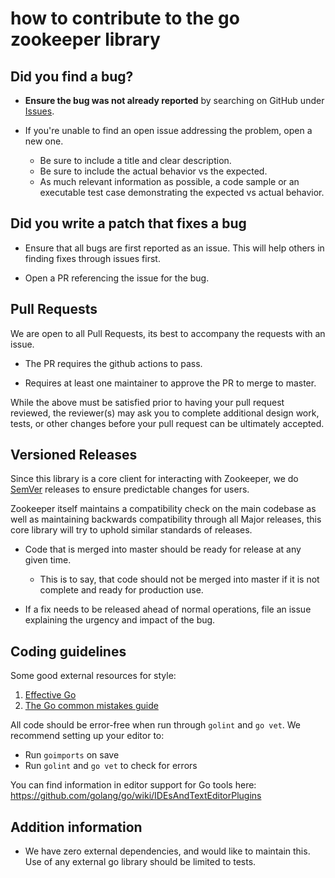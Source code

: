 # how to contribute to the go zookeeper library

## **Did you find a bug?**

* **Ensure the bug was not already reported** by searching on GitHub under [Issues](https://github.com/go-zookeper/zk/issues).

* If you're unable to find an open issue addressing the problem, open a new one.
  * Be sure to include a title and clear description.
  * Be sure to include the actual behavior vs the expected.
  * As much relevant information as possible, a code sample or an executable test case demonstrating the expected vs actual behavior.

## Did you write a patch that fixes a bug

* Ensure that all bugs are first reported as an issue. This will help others in finding fixes through issues first.

* Open a PR referencing the issue for the bug.

## Pull Requests

We are open to all Pull Requests, its best to accompany the requests with an issue.

* The PR requires the github actions to pass.

* Requires at least one maintainer to approve the PR to merge to master.

While the above must be satisfied prior to having your pull request reviewed, the reviewer(s) may ask you to complete additional design work, tests, or other changes before your pull request can be ultimately accepted.

## Versioned Releases

Since this library is a core client for interacting with Zookeeper, we do [SemVer](https://semver.org/) releases to ensure predictable changes for users.

Zookeeper itself maintains a compatibility check on the main codebase as well as maintaining backwards compatibility through all Major releases, this core library will try to uphold similar standards of releases.

* Code that is merged into master should be ready for release at any given time.
  * This is to say, that code should not be merged into master if it is not complete and ready for production use.

* If a fix needs to be released ahead of normal operations, file an issue explaining the urgency and impact of the bug.

## Coding guidelines

Some good external resources for style:

1. [Effective Go](https://golang.org/doc/effective_go.html)
2. [The Go common mistakes guide](https://github.com/golang/go/wiki/CodeReviewComments)

All code should be error-free when run through `golint` and `go vet`. We
recommend setting up your editor to:

* Run `goimports` on save
* Run `golint` and `go vet` to check for errors

You can find information in editor support for Go tools here:
<https://github.com/golang/go/wiki/IDEsAndTextEditorPlugins>

## Addition information

* We have zero external dependencies, and would like to maintain this. Use of any external go library should be limited to tests.
